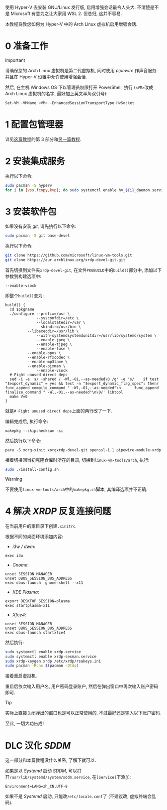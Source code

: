 使用 Hyper-V 去安装 GNU/Linux 发行版, 启用增强会话最令人头大. 不清楚是不是 Microsoft 有意为之让大家用 WSL 2. 但总归, 这并不容易.

本教程将教您如何为 Hyper-V 中的 Arch Linux 虚拟机启用增强会话.

# 0 准备工作

> [!IMPORTANT]
> 请确保您的 Arch Linux 虚拟机是第二代虚拟机, 同时使用 *pipewire* 作声音服务. 并且在 Hyper-V 设置中允许使用增强会话.

然后, 在主机 Windows OS 下以管理员权限打开 PowerShell, 执行 (`<VM>`改成 Arch Linux 虚拟机的名字, 最好加上英文半角双引号):

```powershell
Set-VM -VMName <VM> -EnhancedSessionTransportType HvSocket
```

# 1 配置包管理器

详见[这篇教程](https://maxlhy0424.github.io/post/2.html)的第 3 部分和[另一篇教程](https://maxlhy0424.github.io/post/10.html).

# 2 安装集成服务

执行以下命令:

```bash
sudo pacman -S hyperv
for i in {vss,fcopy,kvp}; do sudo systemctl enable hv_${i}_daemon.service; done
```

# 3 安装软件包

如果没有安装 *git*, 请先执行以下命令:

```bash
sudo pacman -S git base-devel
```

执行以下命令:

```bash
git clone https://github.com/microsoft/linux-vm-tools.git
git clone https://aur.archlinux.org/xrdp-devel-git.git
```

首先切换到文件夹`xrdp-devel-git`, 在文件`PKGBUILD`中的`build()`部分中, 添加以下参数到构建选项中:

```
--enable-vsock
```

即整个`build()`变为:

```
build() {
  cd $pkgname
  ./configure --prefix=/usr \
              --sysconfdir=/etc \
              --localstatedir=/var \
              --sbindir=/usr/bin \
	      --libexecdir=/usr/lib \
              --with-systemdsystemdunitdir=/usr/lib/systemd/system \
              --enable-jpeg \
              --enable-tjpeg \
              --enable-fuse \
	      --enable-opus \
	      --enable-rfxcodec \
	      --enable-mp3lame \
	      --enable-pixman \
              --enable-vsock
  # Fight unused direct deps
  sed -i -e 's/ -shared / -Wl,-O1,--as-needed\0 /g' -e 's/    if test "$export_dynamic" = yes && test -n "$export_dynamic_flag_spec"; then/      func_append compile_command " -Wl,-O1,--as-needed"\n      func_append finalize_command " -Wl,-O1,--as-needed"\n\0/' libtool
  make V=0
}
```

就是`# Fight unused direct deps`上面的两行改了一下.

编辑完成后, 执行命令:

```
makepkg --skipchecksum -si
```

然后执行以下命令:

```
paru -S xorg-xinit xorgxrdp-devel-git openssl-1.1 pipewire-module-xrdp
```

接着切换回当初克隆仓库时所在的目录, 切换到`linux-vm-tools/arch`, 执行:

```bash
sudo ./install-config.sh
```

> [!WARNING]
> 不要使用`linux-vm-tools/arch`中的`makepkg.sh`脚本, 其编译选项并不正确.

# 4 解决 *XRDP* 反复连接问题

在当前用户的家目录下创建`.xinitrc`.

根据不同的桌面环境添加内容:
 - *i3w / dwm*:

 ``` 
 exec i3w
 ```

 - *Gnome*:

 ```
 unset SESSION_MANAGER
 unset DBUS_SESSION_BUS_ADDRESS
 exec dbus-launch  gnome-shell --x11
 ```

 - *KDE Plasma*:

 ```
 export DESKTOP_SESSION=plasma
 exec startplasma-x11
 ```

 - *Xfce4*:

 ```
 unset SESSION_MANAGER
 unset DBUS_SESSION_BUS_ADDRESS
 exec dbus-launch startxfce4
 ```

然后执行:

```bash
sudo systemctl enable xrdp.service
sudo systemctl enable xrdp-sesman.service
sudo xrdp-keygen xrdp /etc/xrdp/rsakeys.ini
sudo pacman -Rcns $(pacman -Qtdq)
```

接着重启虚拟机.

重启后依次输入用户名, 用户密码登录账户, 然后在弹出窗口中再次输入账户密码即可.

> [!TIP]
> 实际上直接关闭弹出的窗口也是可以正常使用的, 不过最好还是输入以下账户密码.

至此, 一切大功告成!

# DLC 汉化 *SDDM*

这一部分和本篇教程没什么关系, 了解下就可以.

如果是以 *Systemd* 启动 *SDDM*, 可以打开`/usr/lib/systemd/system/sddm.service`, 在`[Service]`下添加:

```
Environment=LANG=zh_CN.UTF-8
```

如果不是 *Systemd* 启动, 只能改`/etc/locale.conf`了 (不建议改, 虚拟终端会乱码).
